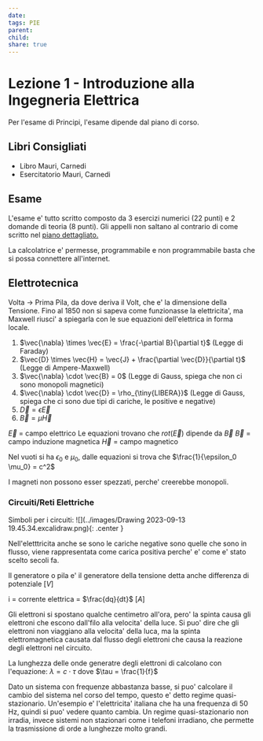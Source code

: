 ```yaml
---
date: 
tags: PIE
parent: 
child: 
share: true
---
```



# Lezione 1 - Introduzione alla Ingegneria Elettrica

Per l'esame di Principi, l'esame dipende dal piano di corso.

## Libri Consigliati

- Libro Mauri, Carnedi
- Esercitatorio Mauri, Carnedi

## Esame

L'esame e' tutto scritto composto da 3 esercizi numerici (22 punti) e 2 domande di teoria (8 punti). Gli appelli non saltano al contrario di come scritto nel [piano dettagliato.](https://www11.ceda.polimi.it/schedaincarico/schedaincarico/controller/scheda_pubblica/SchedaPublic.do?&evn_default=evento&c_classe=787490&polij_device_category=DESKTOP&__pj0=0&__pj1=72459438cfd17216af9b3e34da9dcc07)

La calcolatrice e' permesse, programmabile e non programmabile basta che si possa connettere all'internet.

## Elettrotecnica

Volta -> Prima Pila, da dove deriva il Volt, che e' la dimensione della Tensione.
Fino al 1850 non si sapeva come funzionasse la elettricita', ma Maxwell riusci' a spiegarla con le sue equazioni dell'elettrica in forma locale.

1. $\vec{\nabla} \times \vec{E} = \frac{-\partial B}{\partial t}$ (Legge di Faraday)
2. $\vec{D} \times \vec{H} = \vec{J} + \frac{\partial \vec{D}}{\partial t}$ (Legge di Ampere-Maxwell)
3. $\vec{\nabla} \cdot \vec{B} = 0$ (Legge di Gauss, spiega che non ci sono monopoli magnetici)
4. $\vec{\nabla} \cdot \vec{D} = \rho_{\tiny{LIBERA}}$ (Legge di Gauss, spiega che ci sono due tipi di cariche, le positive e negative)
5. $\vec{D} = \epsilon \vec{E}$
6. $\vec{B} = \mu\vec{H}$

$\vec{E}$ = campo elettrico
Le equazioni trovano che $rot(\vec{E})$ dipende da $\vec{B}$
$\vec{B}$ = campo induzione magnetica
$\vec{H}$ = campo magnetico

Nel vuoti si ha $\epsilon_0$ e $\mu_0$, dalle equazioni si trova che $\frac{1}{\epsilon_0 \mu_0} = c^2$

I magneti non possono esser spezzati, perche' creerebbe  monopoli.
### Circuiti/Reti Elettriche

Simboli per i circuiti:
![](../images/Drawing 2023-09-13 19.45.34.excalidraw.png){: .center }

Nell'eletttricita anche se sono le cariche negative sono quelle che sono in flusso, viene rappresentata come carica positiva perche' e' come e' stato scelto secoli fa.

Il generatore o pila e' il generatore della tensione detta anche differenza di potenziale $[V]$ 

i = corrente elettrica = $\frac{dq}{dt}$ $[A]$

Gli elettroni si spostano qualche centimetro all'ora, pero' la spinta causa gli elettroni che escono dall'filo alla velocita' della luce. Si puo' dire che gli elettroni non viaggiano alla velocita' della luca, ma la spinta elettromagnetica causata dal flusso degli elettroni che causa la reazione degli elettroni nel circuito.

La lunghezza delle onde generatre degli elettroni di calcolano con l'equazione:
$\lambda = c \cdot \tau$ dove $\tau = \frac{1}{f}$

Dato un sistema con frequenze abbastanza basse, si puo' calcolare il cambio del sistema  nel corso del tempo, questo e' detto regime quasi-stazionario.
Un'esempio e' l'elettricita' italiana che ha una frequenza di 50 Hz, quindi si puo' vedere quanto cambia. Un regime quasi-stazionario non irradia, invece sistemi non stazionari come i telefoni irradiano, che permette la trasmissione di orde a lunghezze molto grandi.
